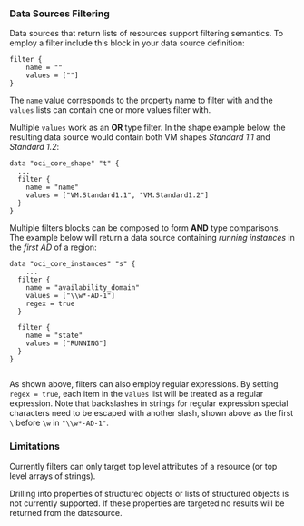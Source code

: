 ### Data Sources Filtering

Data sources that return lists of resources support filtering semantics. 
To employ a filter include this block in your data source definition:

```
filter {
	name = ""
	values = [""]
}
```

The `name` value corresponds to the property name to filter with 
and the `values` lists can contain one or more values filter with. 

Multiple `values` work as an **OR** type filter. In the shape 
example below, the resulting data source would contain both VM 
shapes _Standard 1.1_ and _Standard 1.2_:
```
data "oci_core_shape" "t" {
  ...
  filter {
    name = "name"
    values = ["VM.Standard1.1", "VM.Standard1.2"]
  }
}
```

Multiple filters blocks can be composed to form **AND** type comparisons. The example below will return a data source containing 
_running instances_ in the _first AD_ of a region:
```
data "oci_core_instances" "s" {
	...
  filter {
    name = "availability_domain"
    values = ["\\w*-AD-1"]
    regex = true
  }

  filter {
    name = "state"
    values = ["RUNNING"]
  }
}
        
```

As shown above, filters can also employ regular expressions. By setting
`regex = true`, each item in the `values` list will be treated as a 
regular expression. Note that backslashes in strings for regular
expression special characters need to be escaped with another slash,
shown above as the first `\` before `\w` in `"\\w*-AD-1"`.

### Limitations
Currently filters can only target top level attributes of a 
resource (or top level arrays of strings). 

Drilling into properties of structured objects or lists of structured objects is not currently 
supported. If these properties are targeted no results will be returned from the datasource.
